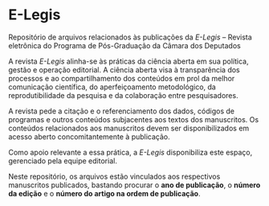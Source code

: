 # E-Legis
Repositório de arquivos relacionados às publicações da _E-Legis_ – Revista eletrônica do Programa de Pós-Graduação da Câmara dos Deputados

A revista _E-Legis_ alinha-se às práticas da ciência aberta em sua política, gestão e operação editorial. A ciência aberta visa à transparência dos processos e ao compartilhamento dos conteúdos em prol da melhor comunicação científica, do aperfeiçoamento metodológico, da reprodutibilidade da pesquisa e da colaboração entre pesquisadores.

A revista pede a citação e o referenciamento dos dados, códigos de programas e outros conteúdos subjacentes aos textos dos manuscritos. Os conteúdos relacionados aos manuscritos devem ser disponibilizados em acesso aberto concomitantemente à publicação.

Como apoio relevante a essa prática, a _E-Legis_ disponibiliza este espaço, gerenciado pela equipe editorial.

Neste repositório, os arquivos estão vinculados aos respectivos manuscritos publicados, bastando procurar o **ano de publicação**, o **número da edição** e o **número do artigo na ordem de publicação**.
